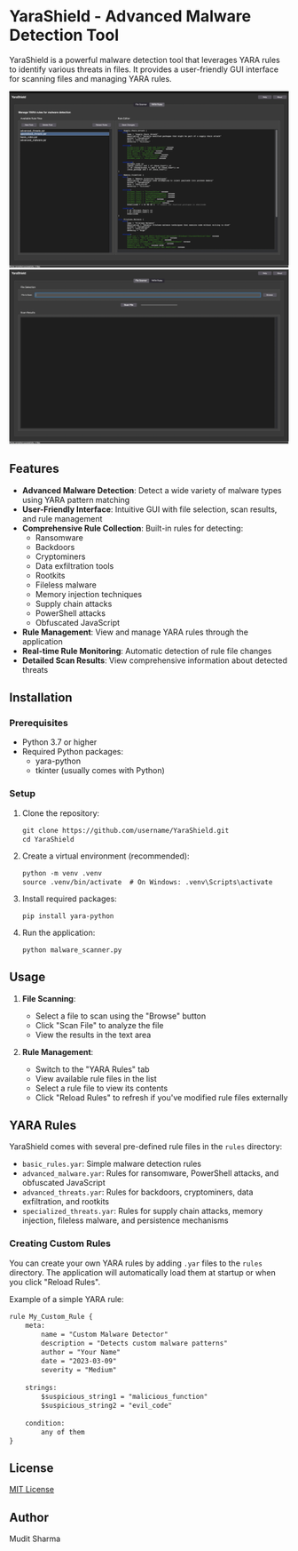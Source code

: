 # YaraShield - Advanced Malware Detection Tool

YaraShield is a powerful malware detection tool that leverages YARA rules to identify various threats in files. It provides a user-friendly GUI interface for scanning files and managing YARA rules.

![YaraShield Screenshot 1](./Images/Screenshot%201.png)
![YaraShield Screenshot 2](./Images/Screenshot%202.png)

## Features

- **Advanced Malware Detection**: Detect a wide variety of malware types using YARA pattern matching
- **User-Friendly Interface**: Intuitive GUI with file selection, scan results, and rule management
- **Comprehensive Rule Collection**: Built-in rules for detecting:
  - Ransomware
  - Backdoors
  - Cryptominers
  - Data exfiltration tools
  - Rootkits
  - Fileless malware
  - Memory injection techniques
  - Supply chain attacks
  - PowerShell attacks
  - Obfuscated JavaScript
- **Rule Management**: View and manage YARA rules through the application
- **Real-time Rule Monitoring**: Automatic detection of rule file changes
- **Detailed Scan Results**: View comprehensive information about detected threats

## Installation

### Prerequisites

- Python 3.7 or higher
- Required Python packages:
  - yara-python
  - tkinter (usually comes with Python)

### Setup

1. Clone the repository:

   ```
   git clone https://github.com/username/YaraShield.git
   cd YaraShield
   ```

2. Create a virtual environment (recommended):

   ```
   python -m venv .venv
   source .venv/bin/activate  # On Windows: .venv\Scripts\activate
   ```

3. Install required packages:

   ```
   pip install yara-python
   ```

4. Run the application:
   ```
   python malware_scanner.py
   ```

## Usage

1. **File Scanning**:

   - Select a file to scan using the "Browse" button
   - Click "Scan File" to analyze the file
   - View the results in the text area

2. **Rule Management**:
   - Switch to the "YARA Rules" tab
   - View available rule files in the list
   - Select a rule file to view its contents
   - Click "Reload Rules" to refresh if you've modified rule files externally

## YARA Rules

YaraShield comes with several pre-defined rule files in the `rules` directory:

- `basic_rules.yar`: Simple malware detection rules
- `advanced_malware.yar`: Rules for ransomware, PowerShell attacks, and obfuscated JavaScript
- `advanced_threats.yar`: Rules for backdoors, cryptominers, data exfiltration, and rootkits
- `specialized_threats.yar`: Rules for supply chain attacks, memory injection, fileless malware, and persistence mechanisms

### Creating Custom Rules

You can create your own YARA rules by adding `.yar` files to the `rules` directory. The application will automatically load them at startup or when you click "Reload Rules".

Example of a simple YARA rule:

```yara
rule My_Custom_Rule {
    meta:
        name = "Custom Malware Detector"
        description = "Detects custom malware patterns"
        author = "Your Name"
        date = "2023-03-09"
        severity = "Medium"

    strings:
        $suspicious_string1 = "malicious_function"
        $suspicious_string2 = "evil_code"

    condition:
        any of them
}
```

## License

[MIT License](LICENSE)

## Author

Mudit Sharma
